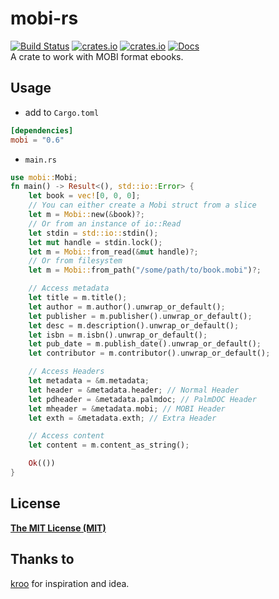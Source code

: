 # mobi-rs
[![Build Status](https://github.com/vv9k/mobi-rs/workflows/mobi-rs%20CI/badge.svg)](https://github.com/vv9k/mobi-rs/actions?query=workflow%3A%22mobi-rs+CI%22)
[![crates.io](https://img.shields.io/crates/v/mobi)](https://crates.io/crates/mobi)
[![crates.io](https://img.shields.io/crates/l/mobi)](https://github.com/vv9k/mobi-rs/blob/master/LICENSE)
[![Docs](https://img.shields.io/badge/docs-master-brightgreen)](https://docs.rs/mobi)  
A crate to work with MOBI format ebooks.
## Usage
- add to `Cargo.toml`
```toml
[dependencies]
mobi = "0.6"
```
- `main.rs`
```rust
use mobi::Mobi;
fn main() -> Result<(), std::io::Error> {
    let book = vec![0, 0, 0];
    // You can either create a Mobi struct from a slice
    let m = Mobi::new(&book)?;
    // Or from an instance of io::Read
    let stdin = std::io::stdin();
    let mut handle = stdin.lock();
    let m = Mobi::from_read(&mut handle)?;
    // Or from filesystem
    let m = Mobi::from_path("/some/path/to/book.mobi")?;

    // Access metadata
    let title = m.title();
    let author = m.author().unwrap_or_default();
    let publisher = m.publisher().unwrap_or_default();
    let desc = m.description().unwrap_or_default();
    let isbn = m.isbn().unwrap_or_default();
    let pub_date = m.publish_date().unwrap_or_default();
    let contributor = m.contributor().unwrap_or_default();

    // Access Headers
    let metadata = &m.metadata;
    let header = &metadata.header; // Normal Header
    let pdheader = &metadata.palmdoc; // PalmDOC Header
    let mheader = &metadata.mobi; // MOBI Header
    let exth = &metadata.exth; // Extra Header

    // Access content
    let content = m.content_as_string();

    Ok(())
}
```
## License
[**The MIT License (MIT)**](https://github.com/vv9k/mobi-rs/blob/master/LICENSE)
## Thanks to
[kroo](https://github.com/kroo/mobi-python) for inspiration and idea.
